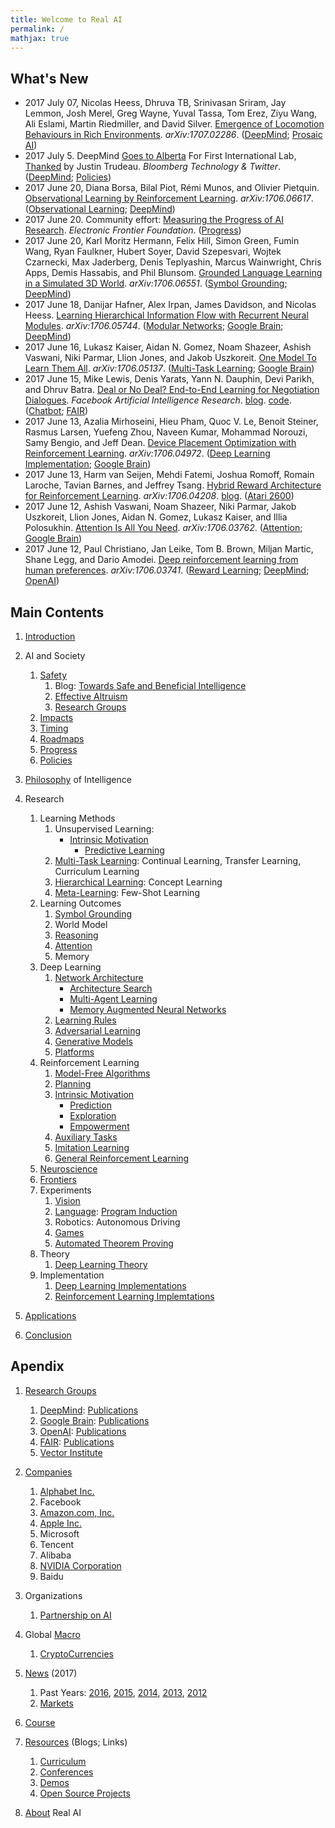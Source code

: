 ```yaml
---
title: Welcome to Real AI
permalink: /
mathjax: true
---
```


## What's New

* 2017 July 07, Nicolas Heess, Dhruva TB, Srinivasan Sriram, Jay Lemmon, Josh Merel, Greg Wayne, Yuval Tassa, Tom Erez, Ziyu Wang, Ali Eslami, Martin Riedmiller, and David Silver. [Emergence of Locomotion Behaviours in Rich Environments](https://arxiv.org/abs/1707.02286). *arXiv:1707.02286*. ([DeepMind](http://realai.org/labs/deepmind/); [Prosaic AI](http://realai.org/prosaic/))
* 2017 July 5. DeepMind [Goes to Alberta](https://www.bloomberg.com/news/articles/2017-07-05/deepmind-goes-to-alberta-for-first-international-lab) For First International Lab, [Thanked](https://twitter.com/JustinTrudeau/status/882648011616202755) by Justin Trudeau. *Bloomberg Technology & Twitter*. ([DeepMind](http://realai.org/labs/deepmind/); [Policies](http://realai.org/policies/))
* 2017 June 20, Diana Borsa, Bilal Piot, Rémi Munos, and Olivier Pietquin. [Observational Learning by Reinforcement Learning](https://arxiv.org/abs/1706.06617). *arXiv:1706.06617*. ([Observational Learning](http://realai.org/imitation-learning/#observational-learning); [DeepMind](http://realai.org/labs/deepmind/publications/))
* 2017 June 20. Community effort: [Measuring the Progress of AI Research](https://www.eff.org/ai/metrics). *Electronic Frontier Foundation*. ([Progress](http://realai.org/progress))
* 2017 June 20, Karl Moritz Hermann, Felix Hill, Simon Green, Fumin Wang, Ryan Faulkner, Hubert Soyer, David Szepesvari, Wojtek Czarnecki, Max Jaderberg, Denis Teplyashin, Marcus Wainwright, Chris Apps, Demis Hassabis, and Phil Blunsom. [Grounded Language Learning in a Simulated 3D World](https://arxiv.org/abs/1706.06551). *arXiv:1706.06551*. ([Symbol Grounding](http://realai.org/symbol-grounding/); [DeepMind](http://realai.org/labs/deepmind/publications/))
* 2017 June 18, Danijar Hafner, Alex Irpan, James Davidson, and Nicolas Heess. [Learning Hierarchical Information Flow with Recurrent Neural Modules](https://arxiv.org/abs/1706.05744). *arXiv:1706.05744*. ([Modular Networks](http://realai.org/network-architecture/#modular-networks); [Google Brain](http://realai.org/labs/google-brain/publications/); [DeepMind](http://realai.org/labs/deepmind/publications/))
* 2017 June 16, Lukasz Kaiser, Aidan N. Gomez, Noam Shazeer, Ashish Vaswani, Niki Parmar, Llion Jones, and Jakob Uszkoreit. [One Model To Learn Them All](https://arxiv.org/abs/1706.05137). *arXiv:1706.05137*. ([Multi-Task Learning](http://realai.org/multi-task-learning/); [Google Brain](http://realai.org/labs/google-brain/publications/))
* 2017 June 15, Mike Lewis, Denis Yarats, Yann N. Dauphin, Devi Parikh, and Dhruv Batra. [Deal or No Deal? End-to-End Learning for Negotiation Dialogues](https://s3.amazonaws.com/end-to-end-negotiator/end-to-end-negotiator.pdf). *Facebook Artificial Intelligence Research*. [blog](https://code.facebook.com/posts/1686672014972296). [code](https://github.com/facebookresearch/end-to-end-negotiator). ([Chatbot](http://realai.org/nlp/#chatbot); [FAIR](http://realai.org/labs/fair/publications/))
* 2017 June 13, Azalia Mirhoseini, Hieu Pham, Quoc V. Le, Benoit Steiner, Rasmus Larsen, Yuefeng Zhou, Naveen Kumar, Mohammad Norouzi, Samy Bengio, and Jeff Dean. [Device Placement Optimization with Reinforcement Learning](https://arxiv.org/abs/1706.04972). *arXiv:1706.04972*. ([Deep Learning Implementation](http://realai.org/deep-learning-implementation/); [Google Brain](http://realai.org/labs/google-brain/publications/))
* 2017 June 13, Harm van Seijen, Mehdi Fatemi, Joshua Romoff, Romain Laroche, Tavian Barnes, and Jeffrey Tsang. [Hybrid Reward Architecture for Reinforcement Learning](https://arxiv.org/abs/1706.04208). *arXiv:1706.04208*. [blog](http://www.maluuba.com/hra). ([Atari 2600](http://realai.org/games/#atari-2600))
* 2017 June 12, Ashish Vaswani, Noam Shazeer, Niki Parmar, Jakob Uszkoreit, Llion Jones, Aidan N. Gomez, Lukasz Kaiser, and Illia Polosukhin. [Attention Is All You Need](https://arxiv.org/abs/1706.03762). *arXiv:1706.03762*. ([Attention](http://realai.org/attention/); [Google Brain](http://realai.org/labs/google-brain/publications/))
* 2017 June 12, Paul Christiano, Jan Leike, Tom B. Brown, Miljan Martic, Shane Legg, and Dario Amodei. [Deep reinforcement learning from human preferences](https://arxiv.org/abs/1706.03741). *arXiv:1706.03741*. ([Reward Learning](http://realai.org/safety/alignment/#reward-learning); [DeepMind](http://realai.org/labs/deepmind/publications/); [OpenAI](http://realai.org/labs/openai/publications/))

## Main Contents

1. [Introduction](http://realai.org/introduction/)

2. AI and Society
    1. [Safety](http://realai.org/safety/)
        1. Blog: [Towards Safe and Beneficial Intelligence](http://realai.org/blog/towards-safe-and-beneficial-intelligence/)
        2. [Effective Altruism](http://realai.org/safety/effective-altruism/)
        3. [Research Groups](http://realai.org/safety/research-groups/)
    2. [Impacts](http://realai.org/impacts/)
    3. [Timing](http://realai.org/timing/)
    4. [Roadmaps](http://realai.org/roadmaps/)
    5. [Progress](http://realai.org/progress/)
    6. [Policies](http://realai.org/policies/)

3. [Philosophy](http://realai.org/philosophy/) of Intelligence

4. Research
    1. Learning Methods
        1. Unsupervised Learning:
            * [Intrinsic Motivation](http://realai.org/intrinsic-motivation/)
                * [Predictive Learning](http://realai.org/predictive-learning/)
        2. [Multi-Task Learning](http://realai.org/multi-task-learning/): Continual Learning, Transfer Learning, Curriculum Learning
        3. [Hierarchical Learning](http://realai.org/hierarchical-learning/): Concept Learning
        4. [Meta-Learning](http://realai.org/meta-learning/): Few-Shot Learning
    2. Learning Outcomes
        1. [Symbol Grounding](http://realai.org/symbol-grounding/)
        2. World Model
        3. [Reasoning](http://realai.org/reasoning/)
        4. [Attention](http://realai.org/attention/)
        5. Memory
    3. Deep Learning
        1. [Network Architecture](http://realai.org/network-architecture/)
            * [Architecture Search](http://realai.org/architecture-search/)
            * [Multi-Agent Learning](http://realai.org/multi-agent-learning/)
            * [Memory Augmented Neural Networks](http://realai.org/memory-augmented-neural-networks/)
        2. [Learning Rules](http://realai.org/learning-rules/)
        3. [Adversarial Learning](http://realai.org/adversarial-learning/)
        4. [Generative Models](http://realai.org/generative-models/)
        5. [Platforms](http://realai.org/learning-platforms/)
    4. Reinforcement Learning
        1. [Model-Free Algorithms](http://realai.org/rl/model-free/)
        2. [Planning](http://realai.org/planning/)
        3. [Intrinsic Motivation](http://realai.org/intrinsic-motivation/)
            * [Prediction](http://realai.org/predictive-learning/)
            * [Exploration](http://realai.org/exploration/)
            * [Empowerment](http://realai.org/empowerment/)
        4. [Auxiliary Tasks](http://realai.org/auxiliary-tasks/)
        5. [Imitation Learning](http://realai.org/imitation-learning/)
        6. [General Reinforcement Learning](http://realai.org/rl/general/)
    5. [Neuroscience](http://realai.org/neuroscience/)
    6. [Frontiers](http://realai.org/frontiers/)
    7. Experiments
        1. [Vision](http://realai.org/computer-vision/)
        2. [Language](http://realai.org/nlp/): [Program Induction](http://realai.org/program-induction/)
        3. Robotics: Autonomous Driving
        4. [Games](http://realai.org/games/)
        5. [Automated Theorem Proving](http://realai.org/automated-theorem-proving/)
    8. Theory
        1. [Deep Learning Theory](http://realai.org/deep-learning-theory/)
    9. Implementation
        1. [Deep Learning Implementations](http://realai.org/deep-learning-implementation/)
        2. [Reinforcement Learning Implemtations](http://realai.org/rl-code/)
        
5. [Applications](http://realai.org/applications/)

6. [Conclusion](http://realai.org/conclusion/)

## Apendix

1. [Research Groups](http://realai.org/labs/)
    1. [DeepMind](http://realai.org/labs/deepmind/): [Publications](http://realai.org/labs/deepmind/publications/)
    2. [Google Brain](http://realai.org/labs/google-brain/): [Publications](http://realai.org/labs/google-brain/publications/)
    3. [OpenAI](http://realai.org/labs/openai/): [Publications](http://realai.org/labs/openai/publications/)
    4. [FAIR](http://realai.org/labs/fair/): [Publications](http://realai.org/labs/fair/publications/)
    5. [Vector Institute](http://realai.org/labs/vector-institute/)

2. [Companies](http://realai.org/companies/)
    1. [Alphabet Inc.](http://realai.org/companies/alphabet/)
    2. Facebook
    3. [Amazon.com, Inc.](http://realai.org/companies/amazon/)
    4. [Apple Inc.](http://realai.org/companies/apple/)
    5. Microsoft
    6. Tencent
    7. Alibaba
    8. [NVIDIA Corporation](http://realai.org/companies/nvidia/)
    9. Baidu

3. Organizations
    1. [Partnership on AI](http://realai.org/orgs/pai/)
    
3. Global [Macro](http://realai.org/macro/)
    1. [CryptoCurrencies](http://realai.org/coins/)

4. [News](http://realai.org/news/) (2017)
    1. Past Years: [2016](http://realai.org/news/2016/), [2015](http://realai.org/news/2015/), [2014](http://realai.org/news/2014/), [2013](http://realai.org/news/2013/), [2012](http://realai.org/news/2012/)
    2. [Markets](http://realai.org/news/markets/)
    
5. [Course](http://realai.org/course/)

5. [Resources](http://realai.org/resources/) (Blogs; Links)
    1. [Curriculum](http://realai.org/resources/curriculum/)
    2. [Conferences](http://realai.org/resources/conferences/)
    3. [Demos](http://realai.org/resources/demos/)
    4. [Open Source Projects](http://realai.org/resources/open-source-projects/)

6. [About](http://realai.org/about/) Real AI
